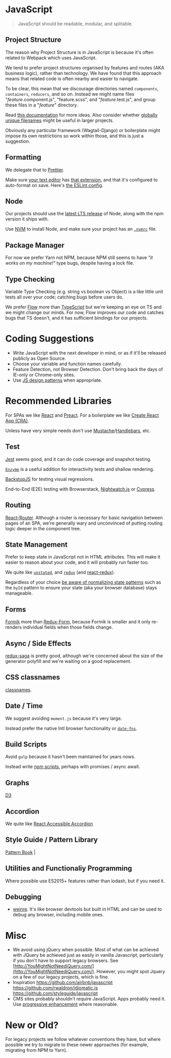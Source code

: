 # JavaScript

> JavaScript should be readable, modular, and splitable.


## Project Structure

The reason why Project Structure is in JavaScript is because it's often related to Webpack which uses JavaScript.

We tend to prefer project structures organised by features and routes (AKA business logic), rather than technology. We have found that this approach means that related code is often nearby and easier to navigate.

To be clear, this mean that we discourage directories named `components`, `containers`, `reducers`, and so on. Instead we might name files "_feature_.component.js", "feature.scss", and "_feature_.test.js", and group these files in a "_feature_" directory.

Read [this documentation](https://github.com/reactjs/reactjs.org/blob/master/content/docs/faq-structure.md) for more ideas. Also consider whether [globally unique filenames](https://www.reddit.com/r/reactjs/comments/6al7h2/facebook_has_30000_react_components_how_do_you/dhgruqh/) might be useful in larger projects.

Obviously any particular framework (Wagtail-Django) or boilerplate might impose its own restrictions so work within those, and this is just a suggestion.

## Formatting

We delegate that to [Prettier](https://prettier.io/).   

Make sure [your text editor](https://code.visualstudio.com/&sa=D&ust=1520457897533000&usg=AFQjCNF3QTfRTIBG7ZBDeYbNMcYimiKSbw) has [that extension](https://marketplace.visualstudio.com/items?itemName=esbenp.prettier-vscode), and that it's configured to auto-format on save. Here's [the ESLint config](https://github.com/springload/eslint-plugin-springload).

## Node

Our projects should use the [latest LTS release](https://github.com/nodejs/LTS) of Node, along with the npm version it ships with.

Use [NVM](https://github.com/creationix/nvm) to install Node, and make sure your project has an [`.nvmrc`](../.nvmrc) file.

## Package Manager

For now we prefer Yarn not NPM, because NPM still seems to have _"it works on my machine!"_ type bugs, despite having a lock file.

## Type Checking

Variable Type Checking (e.g. string vs boolean vs Object) is a like little unit tests all over your code; catching bugs before users do.

We prefer [Flow](https://flow.org/) more than [TypeScript](https://www.typescriptlang.org/) but we're keeping an eye on TS and we might change our minds. For now, Flow improves our code and catches bugs that TS doesn't, and it has sufficient bindings for our projects.

# Coding Suggestions

- Write JavaScript with the next developer in mind, or as if it'll be released publicly as Open Source.
- Choose your variable and function names carefully.
- Feature Detection, not Browser Detection. Don't bring back the days of IE-only or Chrome-only sites.
- Use [JS design patterns](https://addyosmani.com/resources/essentialjsdesignpatterns/book/) when appropriate.

# Recommended Libraries

For SPAs we like [React](https://reactjs.org/) and [Preact](https://preactjs.com/). For a boilerplate we like [Create React App (CRA)](https://github.com/facebook/create-react-app).

Unless have very simple needs don't use [Mustache](https://mustache.github.io/)/[Handlebars](http://handlebarsjs.com/), etc.

## Test

[Jest](https://facebook.github.io/jest/) seems good, and it can do code coverage and snapshot testing.

[`Enzyme`](https://www.npmjs.com/package/enzyme) is a useful addition for interactivity tests and shallow rendering.

[BackstopJS](https://github.com/garris/BackstopJS) for testing visual regressions.

End-to-End (E2E) testing with Browserstack, [Nightwatch.js](http://nightwatchjs.org/) or [Cypress](https://www.cypress.io/).

## Routing

[React-Router](https://github.com/ReactTraining/react-router). Although a router is necessary for basic navigation between pages of an SPA, we're generally wary and unconvinced of putting routing logic deeper in the component tree.

## State Management

Prefer to keep state in JavaScript not in HTML attributes. This will make it easier to reason about your code, and it will probably run faster too.

We quite like [`unstated`](https://www.npmjs.com/package/unstated), and [`redux`](https://redux.js.org/) (and [react-redux](https://redux.js.org/basics/usage-with-react)).

Regardless of your choice [be aware of normalizing state patterns](https://redux.js.org/recipes/structuring-reducers/normalizing-state-shape) such as the `byId` pattern to ensure your state (aka your browser database) stays manageable.

## Forms

[Formik](https://github.com/jaredpalmer/formik) more than [Redux-Form](https://redux-form.com/), because Formik is smaller and it only re-renders individual fields when those fields change.

## Async / Side Effects

[redux-saga](https://redux-saga.js.org/) is pretty good, although we're concerned about the size of the generator polyfill and we're waiting on a good replacement.

## CSS classnames

[classnames](https://github.com/JedWatson/classnames).

## Date / Time

We suggest avoiding `moment.js` because it's very large.

Instead prefer the native Intl browser functionality or [`date-fns`](https://date-fns.org/).

## Build Scripts

Avoid `gulp` because it hasn't been maintained for years nows.

Instead write [npm scripts](https://docs.npmjs.com/misc/scripts), perhaps with promises / async await.

## Graphs

[D3](https://d3js.org/)

## Accordion

We quite like [React Accessible Accordion](https://github.com/springload/react-accessible-accordion)

## Style Guide / Pattern Library

[Pattern Book](https://github.com/springload/pattern-book) |

## Utilities and Functionaliy Programming

Where possible use ES2015+ features rather than lodash, but if you need it.

## Debugging

- [weinre](https://people.apache.org/~pmuellr/weinre/docs/latest/). It's like browser devtools but built in HTML and can be used to debug any browser, including mobile ones.

# Misc

- We avoid using jQuery when possible. Most of what can be achieved with JQuery be achieved just as easily in vanilla Javascript, particularly if you don't have to support legacy browsers. See [http://YouMightNotNeedjQuery.com/](http://YouMightNotNeedjQuery.com/). However, you might spot Jquery on a few of our legacy projects, which is fine.
- Inspiration https://github.com/airbnb/javascript  https://github.com/rwaldron/idiomatic.js https://github.com/styleguide/javascript
- CMS sites probably shouldn't require JavaScript. Apps probably need it. Use [progressive enhancement](https://en.wikipedia.org/wiki/Progressive_enhancement) where reasonable.


# New or Old?

For legacy projects we follow whatever conventions they have, but where possible we try to migrate to these newer approaches (for example, migrating from NPM to Yarn).

